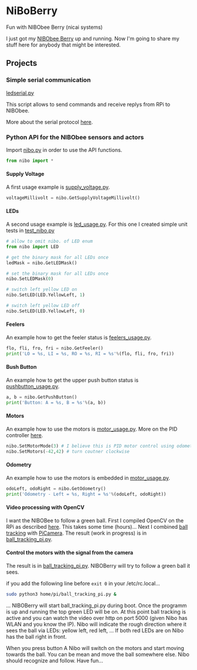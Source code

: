 # NiBoBerry

Fun with NIBObee Berry (nicai systems)

I just got my [NIBObee Berry](http://www.nicai-systems.com/en/robotics/nibobee/berry) up and running.
Now I'm going to share my stuff here for anybody that might be interested.

## Projects

### Simple serial communication

[ledserial.py](./ledserial.py)

This script allows to send commands and receive replys from RPi to NIBObee.

More about the serial protocol [here](http://www.nibo-roboter.de/wiki/Nibo_Serial_Protocol).

### Python API for the NIBObee sensors and actors

Import [nibo.py](./nibo.py) in order to use the API functions.

```python
from nibo import *
```

#### Supply Voltage

A first usage example is  [supply_voltage.py](./supply_voltage.py).

```python
voltageMillivolt = nibo.GetSupplyVoltageMillivolt()
```

#### LEDs

A second usage example is [led_usage.py](./led_usage.py).
For this one I created simple unit tests in [test_nibo.py](./test_nibo.py)

```python
# allow to omit nibo. of LED enum
from nibo import LED

# get the binary mask for all LEDs once
ledMask = nibo.GetLEDMask()

# set the binary mask for all LEDs once
nibo.SetLEDMask(0)

# switch left yellow LED on
nibo.SetLED(LED.YellowLeft, 1)

# switch left yellow LED off
nibo.SetLED(LED.YellowLeft, 0)
```

#### Feelers

An example how to get the feeler status is [feelers_usage.py](./feelers_usage.py).

```python
flo, fli, fro, fri = nibo.GetFeeler()
print('LO = %s, LI = %s, RO = %s, RI = %s'%(flo, fli, fro, fri))
```

#### Bush Button

An example how to get the upper push button status is [pushbutton_usage.py](./pushbutton_usage.py).

```python
a, b = nibo.GetPushButton()
print('Button: A = %s, B = %s'%(a, b))
```

#### Motors

An example how to use the motors is [motor_usage.py](./motor_usage.py).
More on the PID controller [here](http://www.nibo-roboter.de/wiki/NIBObee/Motorregelung).

```python
nibo.SetMotorMode(3) # I believe this is PID motor control using odometry
nibo.SetMotors(-42,42) # turn coutner clockwise
```

#### Odometry

An example how to use the motors is embedded in [motor_usage.py](./motor_usage.py).

```python
odoLeft, odoRight = nibo.GetOdometry()
print('Odometry - Left = %s, Right = %s'%(odoLeft, odoRight))
```

#### Video processing with OpenCV

I want the NIBOBee to follow a green ball.
First I compiled OpenCV on the RPi as described [here](https://www.pyimagesearch.com/2018/09/26/install-opencv-4-on-your-raspberry-pi/).
This takes some time (hours)...
Next I combined [ball tracking](https://www.pyimagesearch.com/2015/09/14/ball-tracking-with-opencv/) with [PiCamera](https://www.pyimagesearch.com/2015/03/30/accessing-the-raspberry-pi-camera-with-opencv-and-python/).
The result (work in progress) is in [ball_tracking_pi.py](./ball_tracking_pi.py).

#### Control the motors with the signal from the camera

The result is in [ball_tracking_pi.py](./ball_tracking_pi.py).
NIBOBerry will try to follow a green ball it sees.

if you add the following line before ```exit 0``` in your /etc/rc.local...

```bash
sudo python3 home/pi/ball_tracking_pi.py &
```

... NIBOBerry will start ball_tracking_pi.py during boot.
Once the programm is up and running the top green LED will be on.
At this point ball tracking is active and you can watch the video over http on port 5000 (given Nibo has WLAN and you know the IP).
Nibo will indicate the rough direction where it sees the ball via LEDs: yellow left, red left, ...
If both red LEDs are on Nibo has the ball right in front.

When you press button A Nibo will switch on the motors and start moving towards the ball.
You can be mean and move the ball somewhere else. Nibo should recognize and follow.
Have fun...